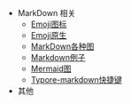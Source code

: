 <!-- docs/_sidebar.md -->

* MarkDown 相关
    * [Emoji图标](/note/note/md/Emoji图标.md)
    * [Emoji原生](/note/note/md/Emoji原生.md)
    * [MarkDown各种图](/note/note/md/MarkDown各种图.md)
    * [Markdown例子](/note/note/md/Markdown例子.md)
    * [Mermaid图](/note/note/md/Mermaid图.md)
    * [Typore-markdown快捷键](/note/note/md/Typore-markdown快捷键.md)
* 其他